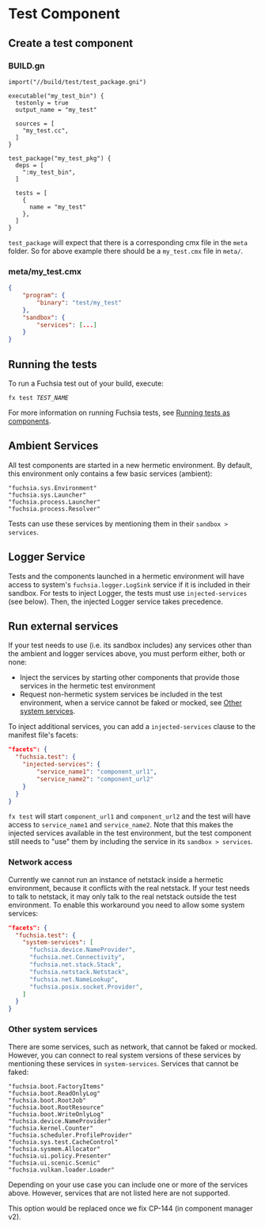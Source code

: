 # Test Component

## Create a test component

### BUILD.gn

```gn
import("//build/test/test_package.gni")

executable("my_test_bin") {
  testonly = true
  output_name = "my_test"

  sources = [
    "my_test.cc",
  ]
}

test_package("my_test_pkg") {
  deps = [
    ":my_test_bin",
  ]

  tests = [
    {
      name = "my_test"
    },
  ]
}
```

`test_package` will expect that there is a corresponding cmx file in the `meta`
folder. So for above example there should be a `my_test.cmx` file in `meta/`.

### meta/my\_test.cmx

```json
{
    "program": {
        "binary": "test/my_test"
    },
    "sandbox": {
        "services": [...]
    }
}
```

## Running the tests

To run a Fuchsia test out of your build, execute:

<pre class="prettyprint">
<code class="devsite-terminal">fx test <var>TEST_NAME</var></code>
</pre>

For more information on running Fuchsia tests, see
[Running tests as components][executing-tests].


## Ambient Services

All test components are started in a new hermetic environment. By default, this
environment only contains a few basic services (ambient):

```text
"fuchsia.sys.Environment"
"fuchsia.sys.Launcher"
"fuchsia.process.Launcher"
"fuchsia.process.Resolver"
```

Tests can use these services by mentioning them in their `sandbox > services`.

## Logger Service

Tests and the components launched in a hermetic environment will have access to system's `fuchsia.logger.LogSink` service if it is included in their sandbox. For tests to inject Logger, the tests must use `injected-services` (see below). Then, the injected Logger service takes precedence.

## Run external services

If your test needs to use (i.e. its sandbox includes) any services other than the ambient and logger services above, you must perform either, both or none:

- Inject the services by starting other components that provide those services in the hermetic test environment
- Request non-hermetic system services be included in the test environment, when a service cannot be faked or mocked, see [Other system services](#Other-system-services).

To inject additional services, you can add a `injected-services` clause to the manifest file's facets:

```json
"facets": {
  "fuchsia.test": {
    "injected-services": {
        "service_name1": "component_url1",
        "service_name2": "component_url2"
    }
  }
}
```

`fx test` will start `component_url1` and `component_url2` and the
test will have access to `service_name1` and `service_name2`. Note that this makes the injected services available in the test environment, but the test component still needs to "use" them by including the service in its `sandbox > services`.


### Network access

Currently we cannot run an instance of netstack inside a hermetic environment,
because it conflicts with the real netstack.  If your test needs to talk to
netstack, it may only talk to the real netstack outside the test environment. To
enable this workaround you need to allow some system services:

```json
"facets": {
  "fuchsia.test": {
    "system-services": [
      "fuchsia.device.NameProvider",
      "fuchsia.net.Connectivity",
      "fuchsia.net.stack.Stack",
      "fuchsia.netstack.Netstack",
      "fuchsia.net.NameLookup",
      "fuchsia.posix.socket.Provider",
    ]
  }
}
```

### Other system services

There are some services, such as network, that cannot be faked or mocked. However, you can connect to real system versions of these services by mentioning these services in `system-services`. Services that cannot be faked:

```text
"fuchsia.boot.FactoryItems"
"fuchsia.boot.ReadOnlyLog"
"fuchsia.boot.RootJob"
"fuchsia.boot.RootResource"
"fuchsia.boot.WriteOnlyLog"
"fuchsia.device.NameProvider"
"fuchsia.kernel.Counter"
"fuchsia.scheduler.ProfileProvider"
"fuchsia.sys.test.CacheControl"
"fuchsia.sysmem.Allocator"
"fuchsia.ui.policy.Presenter"
"fuchsia.ui.scenic.Scenic"
"fuchsia.vulkan.loader.Loader"
```

Depending on your use case you can include one or more of the services above.
However, services that are not listed here are not supported.

This option would be replaced once we fix CP-144 (in component manager v2).

[executing-tests]: /docs/development/testing/running_tests_as_components.md